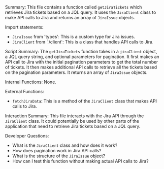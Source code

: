 Summary:
This file contains a function called `getJiraTickets` which retrieves Jira tickets based on a JQL query. It uses the `JiraClient` class to make API calls to Jira and returns an array of `JiraIssue` objects.

Import statements:
- `JiraIssue` from 'types': This is a custom type for Jira issues.
- `JiraClient` from './client': This is a class that handles API calls to Jira.

Script Summary:
The `getJiraTickets` function takes in a `jiraClient` object, a JQL query string, and optional parameters for pagination. It first makes an API call to Jira with the initial pagination parameters to get the total number of tickets. It then makes additional API calls to retrieve all the tickets based on the pagination parameters. It returns an array of `JiraIssue` objects.

Internal Functions:
None.

External Functions:
- `fetchJiraData`: This is a method of the `JiraClient` class that makes API calls to Jira.

Interaction Summary:
This file interacts with the Jira API through the `JiraClient` class. It could potentially be used by other parts of the application that need to retrieve Jira tickets based on a JQL query.

Developer Questions:
- What is the `JiraClient` class and how does it work?
- How does pagination work in Jira API calls?
- What is the structure of the `JiraIssue` object?
- How can I test this function without making actual API calls to Jira?